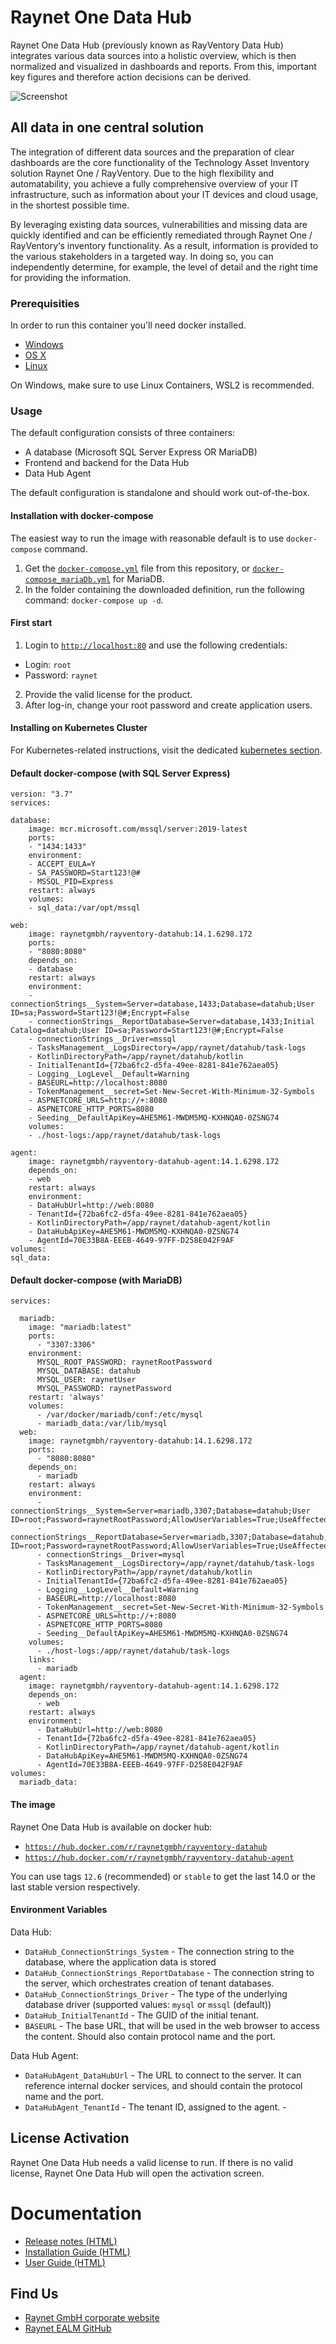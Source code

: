 # Raynet One Data Hub
Raynet One Data Hub (previously known as RayVentory Data Hub) integrates various data sources into a holistic overview, which is then normalized and visualized in dashboards and reports. From this, important key figures and therefore action decisions can be derived.

![Screenshot](datahub.png)

## All data in one central solution
The integration of different data sources and the preparation of clear dashboards are the core functionality of the Technology Asset Inventory solution Raynet One / RayVentory. Due to the high flexibility and automatability, you achieve a fully comprehensive overview of your IT infrastructure, such as information about your IT devices and cloud usage, in the shortest possible time.

By leveraging existing data sources, vulnerabilities and missing data are quickly identified and can be efficiently remediated through Raynet One / RayVentory‘s inventory functionality. As a result, information is provided to the various stakeholders in a targeted way. In doing so, you can independently determine, for example, the level of detail and the right time for providing the information.


### Prerequisities
In order to run this container you'll need docker installed.

* [Windows](https://docs.docker.com/windows/started)
* [OS X](https://docs.docker.com/mac/started/)
* [Linux](https://docs.docker.com/linux/started/)

On Windows, make sure to use Linux Containers, WSL2 is recommended. 

### Usage
The default configuration consists of three containers:
* A database (Microsoft SQL Server Express OR MariaDB)
* Frontend and backend for the Data Hub
* Data Hub Agent

The default configuration is standalone and should work out-of-the-box.

#### Installation with docker-compose
The easiest way to run the image with reasonable default is to use `docker-compose` command.
1. Get the [`docker-compose.yml`](docker-compose.yml) file from this repository, or [`docker-compose_mariaDb.yml`](docker-compose_mariaDb.yml) for MariaDB.
2. In the folder containing the downloaded definition, run the following command: `docker-compose up -d`. 
 
#### First start ####
1. Login to [`http://localhost:80`](http://localhost:80) and use the following credentials:
- Login: `root`
- Password: `raynet`
2. Provide the valid license for the product.
3. After log-in, change your root password and create application users.

#### Installing on Kubernetes Cluster ####
For Kubernetes-related instructions, visit the dedicated [kubernetes section](kubernetes/).

#### Default docker-compose (with SQL Server Express)

    version: "3.7"
    services:
    
    database:
        image: mcr.microsoft.com/mssql/server:2019-latest
        ports:
        - "1434:1433"
        environment: 
        - ACCEPT_EULA=Y
        - SA_PASSWORD=Start123!@#
        - MSSQL_PID=Express
        restart: always
        volumes:
        - sql_data:/var/opt/mssql
    
    web:
        image: raynetgmbh/rayventory-datahub:14.1.6298.172
        ports:
        - "8080:8080"
        depends_on:
        - database
        restart: always
        environment:
        - connectionStrings__System=Server=database,1433;Database=datahub;User ID=sa;Password=Start123!@#;Encrypt=False
        - connectionStrings__ReportDatabase=Server=database,1433;Initial Catalog=datahub;User ID=sa;Password=Start123!@#;Encrypt=False
        - connectionStrings__Driver=mssql
        - TasksManagement__LogsDirectory=/app/raynet/datahub/task-logs
        - KotlinDirectoryPath=/app/raynet/datahub/kotlin
        - InitialTenantId={72ba6fc2-d5fa-49ee-8281-841e762aea05}
        - Logging__LogLevel__Default=Warning
        - BASEURL=http://localhost:8080
        - TokenManagement__secret=Set-New-Secret-With-Minimum-32-Symbols
        - ASPNETCORE_URLS=http://+:8080
        - ASPNETCORE_HTTP_PORTS=8080
        - Seeding__DefaultApiKey=AHE5M61-MWDM5MQ-KXHNQA0-0ZSNG74
        volumes:
        - ./host-logs:/app/raynet/datahub/task-logs
    
    agent:
        image: raynetgmbh/rayventory-datahub-agent:14.1.6298.172
        depends_on:
        - web
        restart: always
        environment:
        - DataHubUrl=http://web:8080
        - TenantId={72ba6fc2-d5fa-49ee-8281-841e762aea05}
        - KotlinDirectoryPath=/app/raynet/datahub-agent/kotlin
        - DataHubApiKey=AHE5M61-MWDM5MQ-KXHNQA0-0ZSNG74
        - AgentId=70E33B8A-EEEB-4649-97FF-D258E042F9AF
    volumes: 
    sql_data:


#### Default docker-compose (with MariaDB)

    services:
    
      mariadb:
        image: "mariadb:latest"
        ports:
          - "3307:3306"
        environment:
          MYSQL_ROOT_PASSWORD: raynetRootPassword
          MYSQL_DATABASE: datahub
          MYSQL_USER: raynetUser
          MYSQL_PASSWORD: raynetPassword
        restart: 'always'
        volumes: 
          - /var/docker/mariadb/conf:/etc/mysql
          - mariadb_data:/var/lib/mysql
      web:
        image: raynetgmbh/rayventory-datahub:14.1.6298.172
        ports:
          - "8080:8080"
        depends_on:
          - mariadb
        restart: always
        environment:
          - connectionStrings__System=Server=mariadb,3307;Database=datahub;User ID=root;Password=raynetRootPassword;AllowUserVariables=True;UseAffectedRows=False
          - connectionStrings__ReportDatabase=Server=mariadb,3307;Database=datahub;User ID=root;Password=raynetRootPassword;AllowUserVariables=True;UseAffectedRows=False
          - connectionStrings__Driver=mysql
          - TasksManagement__LogsDirectory=/app/raynet/datahub/task-logs
          - KotlinDirectoryPath=/app/raynet/datahub/kotlin
          - InitialTenantId={72ba6fc2-d5fa-49ee-8281-841e762aea05}
          - Logging__LogLevel__Default=Warning
          - BASEURL=http://localhost:8080 
          - TokenManagement__secret=Set-New-Secret-With-Minimum-32-Symbols
          - ASPNETCORE_URLS=http://+:8080
          - ASPNETCORE_HTTP_PORTS=8080
          - Seeding__DefaultApiKey=AHE5M61-MWDM5MQ-KXHNQA0-0ZSNG74
        volumes:
          - ./host-logs:/app/raynet/datahub/task-logs
        links:
          - mariadb
      agent:
        image: raynetgmbh/rayventory-datahub-agent:14.1.6298.172
        depends_on:
          - web
        restart: always
        environment:
          - DataHubUrl=http://web:8080
          - TenantId={72ba6fc2-d5fa-49ee-8281-841e762aea05}
          - KotlinDirectoryPath=/app/raynet/datahub-agent/kotlin
          - DataHubApiKey=AHE5M61-MWDM5MQ-KXHNQA0-0ZSNG74
          - AgentId=70E33B8A-EEEB-4649-97FF-D258E042F9AF
    volumes: 
      mariadb_data:

#### The image ####
Raynet One Data Hub is available on docker hub:
* [`https://hub.docker.com/r/raynetgmbh/rayventory-datahub`](https://hub.docker.com/r/raynetgmbh/rayventory-datahub)
* [`https://hub.docker.com/r/raynetgmbh/rayventory-datahub-agent`](https://hub.docker.com/r/raynetgmbh/rayventory-datahub-agent)

You can use tags `12.6` (recommended) or `stable` to get the last 14.0 or the last stable version respectively.

#### Environment Variables
Data Hub:
* `DataHub_ConnectionStrings_System` - The connection string to the database, where the application data is stored
* `DataHub_ConnectionStrings_ReportDatabase` - The connection string to the server, which orchestrates creation of tenant databases.
* `DataHub_ConnectionStrings_Driver` - The type of the underlying database driver (supported values: `mysql` or `mssql` (default))
* `DataHub_InitialTenantId` - The GUID of the initial tenant.
* `BASEURL` - The base URL, that will be used in the web browser to access the content. Should also contain protocol name and the port.

Data Hub Agent:
* `DataHubAgent_DataHubUrl` - The URL to connect to the server. It can reference internal docker services, and should contain the protocol name and the port.
* `DataHubAgent_TenantId` - The tenant ID, assigned to the agent.
          - 
## License Activation ##
Raynet One Data Hub needs a valid license to run. If there is no valid license, Raynet One Data Hub will open the activation screen.

# Documentation
* [Release notes (HTML)](https://docs.raynet.de/raynet-one/datahub/latest/release-notes)
* [Installation Guide (HTML)](https://docs.raynet.de/raynet-one/datahub/latest/installation-guide)
* [User Guide (HTML)](https://docs.raynet.de/raynet-one/datahub/latest/user-guide)

## Find Us
* [Raynet GmbH corporate website](https://raynet.de)
* [Raynet EALM GitHub](https://github.com/raynetEALM)
